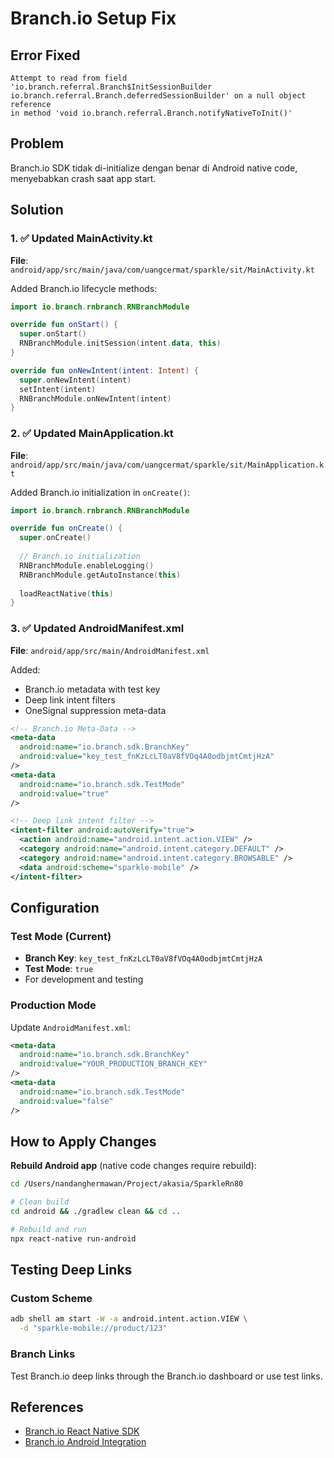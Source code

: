 # Branch.io Setup Fix

## Error Fixed
```
Attempt to read from field 'io.branch.referral.Branch$InitSessionBuilder 
io.branch.referral.Branch.deferredSessionBuilder' on a null object reference 
in method 'void io.branch.referral.Branch.notifyNativeToInit()'
```

## Problem
Branch.io SDK tidak di-initialize dengan benar di Android native code, menyebabkan crash saat app start.

## Solution

### 1. ✅ Updated MainActivity.kt
**File**: `android/app/src/main/java/com/uangcermat/sparkle/sit/MainActivity.kt`

Added Branch.io lifecycle methods:
```kotlin
import io.branch.rnbranch.RNBranchModule

override fun onStart() {
  super.onStart()
  RNBranchModule.initSession(intent.data, this)
}

override fun onNewIntent(intent: Intent) {
  super.onNewIntent(intent)
  setIntent(intent)
  RNBranchModule.onNewIntent(intent)
}
```

### 2. ✅ Updated MainApplication.kt
**File**: `android/app/src/main/java/com/uangcermat/sparkle/sit/MainApplication.kt`

Added Branch.io initialization in `onCreate()`:
```kotlin
import io.branch.rnbranch.RNBranchModule

override fun onCreate() {
  super.onCreate()
  
  // Branch.io initialization
  RNBranchModule.enableLogging()
  RNBranchModule.getAutoInstance(this)
  
  loadReactNative(this)
}
```

### 3. ✅ Updated AndroidManifest.xml
**File**: `android/app/src/main/AndroidManifest.xml`

Added:
- Branch.io metadata with test key
- Deep link intent filters
- OneSignal suppression meta-data

```xml
<!-- Branch.io Meta-Data -->
<meta-data 
  android:name="io.branch.sdk.BranchKey" 
  android:value="key_test_fnKzLcLT0aV8fVOq4A0odbjmtCmtjHzA" 
/>
<meta-data 
  android:name="io.branch.sdk.TestMode" 
  android:value="true" 
/>

<!-- Deep link intent filter -->
<intent-filter android:autoVerify="true">
  <action android:name="android.intent.action.VIEW" />
  <category android:name="android.intent.category.DEFAULT" />
  <category android:name="android.intent.category.BROWSABLE" />
  <data android:scheme="sparkle-mobile" />
</intent-filter>
```

## Configuration

### Test Mode (Current)
- **Branch Key**: `key_test_fnKzLcLT0aV8fVOq4A0odbjmtCmtjHzA`
- **Test Mode**: `true`
- For development and testing

### Production Mode
Update `AndroidManifest.xml`:
```xml
<meta-data 
  android:name="io.branch.sdk.BranchKey" 
  android:value="YOUR_PRODUCTION_BRANCH_KEY" 
/>
<meta-data 
  android:name="io.branch.sdk.TestMode" 
  android:value="false" 
/>
```

## How to Apply Changes

**Rebuild Android app** (native code changes require rebuild):
```bash
cd /Users/nandanghermawan/Project/akasia/SparkleRn80

# Clean build
cd android && ./gradlew clean && cd ..

# Rebuild and run
npx react-native run-android
```

## Testing Deep Links

### Custom Scheme
```bash
adb shell am start -W -a android.intent.action.VIEW \
  -d "sparkle-mobile://product/123"
```

### Branch Links
Test Branch.io deep links through the Branch.io dashboard or use test links.

## References
- [Branch.io React Native SDK](https://github.com/BranchMetrics/react-native-branch-deep-linking-attribution)
- [Branch.io Android Integration](https://help.branch.io/developers-hub/docs/android-basic-integration)

